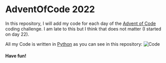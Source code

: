 # AdventOfCode 2022

In this repository, I will add my code for each day of the [Advent of Code](https://adventofcode.com/2022) coding
challenge.
I am late to this but I think that does not matter (I started on day 22).

All my Code is written in [Python](https://www.python.org) as you can see in this
repository: ![Code](https://i.imgur.com/a4fNait.png)

#### Have fun!


